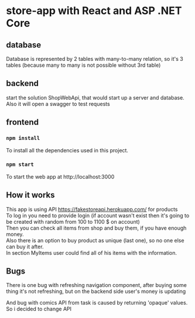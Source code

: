 # store-app with React and ASP .NET Core

## database
Database is represented by 2 tables with many-to-many relation, so it's 3 tables (because many to many is not possible without 3rd table)

## backend
start the solution ShopWebApi, that would start up a server and database. Also it will open a swagger to test requests 

## frontend
### `npm install`

To install all the dependencies used in this project.

### `npm start`

To start the web app at http://localhost:3000

## How it works
This app is using API https://fakestoreapi.herokuapp.com/ for products  
To log in you need to provide login (if account wasn't exist then it's going to be created with random from 100 to 1100 $ on account)  
Then you can check all items from shop and buy them, if you have enough money.  
Also there is an option to buy product as unique (last one), so no one else can buy it after.  
In section MyItems user could find all of his items with the information.  

## Bugs 
There is one bug with refreshing navigation component, after buying some thing it's not refreshing, but on the backend side user's money is updating

And bug with comics API from task is caused by returning 'opaque' values. So i decided to change API 
